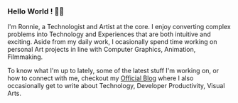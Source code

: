 ### Hello World ! 👋🏽
I'm Ronnie, a Technologist and Artist at the core. I enjoy converting complex problems into Technology and Experiences that are both intuitive and exciting. Aside from my daily work, I ocasionally spend time working on personal Art projects in line with Computer Graphics, Animation, Filmmaking.

To know what I'm up to lately, some of the latest stuff I'm working on, or how to connect with me, checkout my <a href="https://ronnielutaro.github.io/portfolio/" target="_blank">Official Blog</a> where I also occasionally get to write about Technology, Developer Productivity, Visual Arts.
